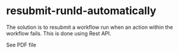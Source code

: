 # resubmit-runId-automatically
The solution is to resubmit a workflow run when an action within the workflow fails. This is done using Rest API.

See PDF file
